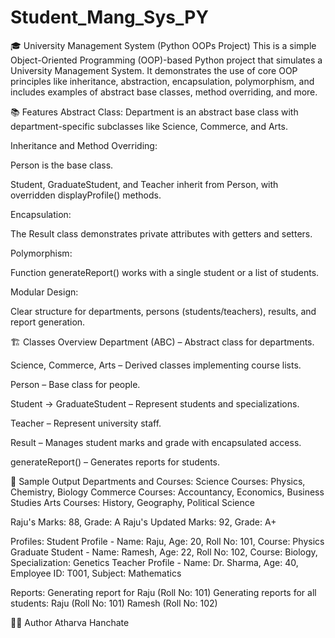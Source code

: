 # Student_Mang_Sys_PY
🎓 University Management System (Python OOPs Project)
This is a simple Object-Oriented Programming (OOP)-based Python project that simulates a University Management System. It demonstrates the use of core OOP principles like inheritance, abstraction, encapsulation, polymorphism, and includes examples of abstract base classes, method overriding, and more.

📚 Features
Abstract Class: Department is an abstract base class with department-specific subclasses like Science, Commerce, and Arts.

Inheritance and Method Overriding:

Person is the base class.

Student, GraduateStudent, and Teacher inherit from Person, with overridden displayProfile() methods.

Encapsulation:

The Result class demonstrates private attributes with getters and setters.

Polymorphism:

Function generateReport() works with a single student or a list of students.

Modular Design:

Clear structure for departments, persons (students/teachers), results, and report generation.

🏗️ Classes Overview
Department (ABC) – Abstract class for departments.

Science, Commerce, Arts – Derived classes implementing course lists.

Person – Base class for people.

Student → GraduateStudent – Represent students and specializations.

Teacher – Represent university staff.

Result – Manages student marks and grade with encapsulated access.

generateReport() – Generates reports for students.

🧪 Sample Output
Departments and Courses:
Science Courses: Physics, Chemistry, Biology
Commerce Courses: Accountancy, Economics, Business Studies
Arts Courses: History, Geography, Political Science

Raju's Marks: 88, Grade: A
Raju's Updated Marks: 92, Grade: A+

Profiles:
Student Profile - Name: Raju, Age: 20, Roll No: 101, Course: Physics
Graduate Student - Name: Ramesh, Age: 22, Roll No: 102, Course: Biology, Specialization: Genetics
Teacher Profile - Name: Dr. Sharma, Age: 40, Employee ID: T001, Subject: Mathematics

Reports:
Generating report for Raju (Roll No: 101)
Generating reports for all students:
  Raju (Roll No: 101)
  Ramesh (Roll No: 102)

👨‍💻 Author
Atharva Hanchate

